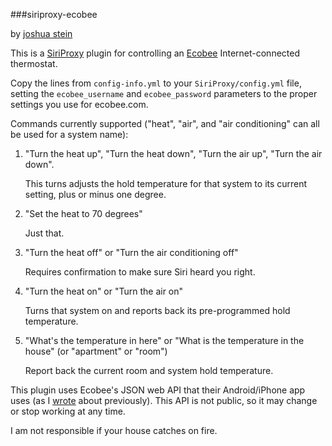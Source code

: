 ###siriproxy-ecobee

by [joshua stein](http://jcs.org/)

This is a [SiriProxy](https://github.com/plamoni/SiriProxy) plugin for controlling an [Ecobee](http://www.ecobee.com/) Internet-connected thermostat. 

Copy the lines from `config-info.yml` to your `SiriProxy/config.yml` file, setting the `ecobee_username` and `ecobee_password` parameters to the proper settings you use for ecobee.com.

Commands currently supported ("heat", "air", and "air conditioning" can all be used for a system name):

1. "Turn the heat up", "Turn the heat down", "Turn the air up", "Turn the air down".

    This turns adjusts the hold temperature for that system to its current setting, plus or minus one degree.

2. "Set the heat to 70 degrees"

    Just that.

3. "Turn the heat off" or "Turn the air conditioning off"

    Requires confirmation to make sure Siri heard you right.

4. "Turn the heat on" or "Turn the air on"

    Turns that system on and reports back its pre-programmed hold temperature. 

5. "What's the temperature in here" or "What is the temperature in the house" (or "apartment" or "room")

    Report back the current room and system hold temperature.

This plugin uses Ecobee's JSON web API that their Android/iPhone app uses (as I [wrote](http://jcs.org/ecobee) about previously).  This API is not public, so it may change or stop working at any time.

I am not responsible if your house catches on fire.
